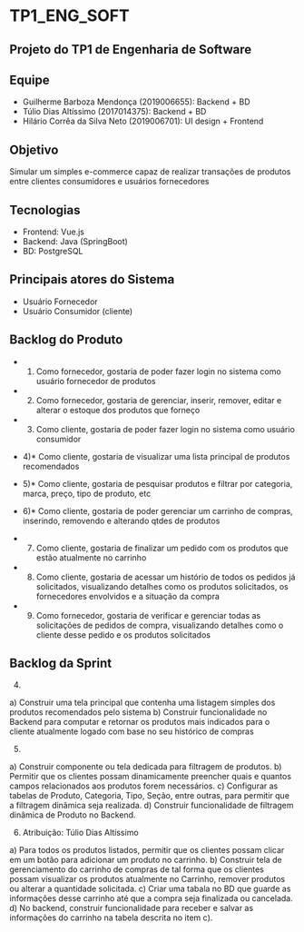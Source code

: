 # TP1_ENG_SOFT
## Projeto do TP1 de Engenharia de Software

## Equipe

- Guilherme Barboza Mendonça (2019006655): Backend + BD
- Túlio Dias Altíssimo (2017014375): Backend + BD
- Hilário Corrêa da Silva Neto (2019006701): UI design + Frontend

## Objetivo

Simular um simples e-commerce capaz de realizar transações de produtos entre clientes consumidores e usuários fornecedores

## Tecnologias

- Frontend: Vue.js
- Backend: Java (SpringBoot)
- BD: PostgreSQL

## Principais atores do Sistema

- Usuário Fornecedor
- Usuário Consumidor (cliente)

## Backlog do Produto

- 1) Como fornecedor, gostaria de poder fazer login no sistema como usuário fornecedor de produtos

- 2) Como fornecedor, gostaria de gerenciar, inserir, remover, editar e alterar o estoque dos produtos que forneço

- 3) Como cliente, gostaria de poder fazer login no sistema como usuário consumidor

- 4)* Como cliente, gostaria de visualizar uma lista principal de produtos recomendados

- 5)* Como cliente, gostaria de pesquisar produtos e filtrar por categoria, marca, preço, tipo de produto, etc

- 6)* Como cliente, gostaria de poder gerenciar um carrinho de compras, inserindo, removendo e alterando qtdes de produtos

- 7) Como cliente, gostaria de finalizar um pedido com os produtos que estão atualmente no carrinho

- 8) Como cliente, gostaria de acessar um histório de todos os pedidos já solicitados, visualizando detalhes como os produtos solicitados, os fornecedores envolvidos e a situação da compra

- 9) Como fornecedor, gostaria de verificar e gerenciar todas as solicitações de pedidos de compra, visualizando detalhes como o cliente desse pedido e os produtos solicitados

## Backlog da Sprint

4)

a) Construir uma tela principal que contenha uma listagem simples dos produtos recomendados pelo sistema
b) Construir funcionalidade no Backend para computar e retornar os produtos mais indicados para o cliente atualmente logado com base no seu histórico de compras

5)

a) Construir componente ou tela dedicada para filtragem de produtos.
b) Permitir que os clientes possam dinamicamente preencher quais e quantos campos relacionados aos produtos forem necessários.
c) Configurar as tabelas de Produto, Categoria, Tipo, Seção, entre outras, para permitir que a filtragem dinâmica seja realizada.
d) Construir funcionalidade de filtragem dinâmica de Produto no Backend.

6) Atribuição: Túlio Dias Altíssimo

a) Para todos os produtos listados, permitir que os clientes possam clicar em um botão para adicionar um produto no carrinho.
b) Construir tela de gerenciamento do carrinho de compras de tal forma que os clientes possam visualizar os produtos atualmente no Carrinho, remover produtos ou alterar a quantidade solicitada.
c) Criar uma tabala no BD que guarde as informações desse carrinho até que a compra seja finalizada ou cancelada.
d) No backend, construir funcionalidade para receber e salvar as informações do carrinho na tabela descrita no item c).